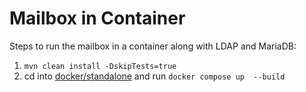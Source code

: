 # Mailbox in Container

Steps to run the mailbox in a container along with LDAP and MariaDB:
1. `mvn clean install -DskipTests=true`
2. cd into [docker/standalone](./) and run `docker compose up 
   --build`